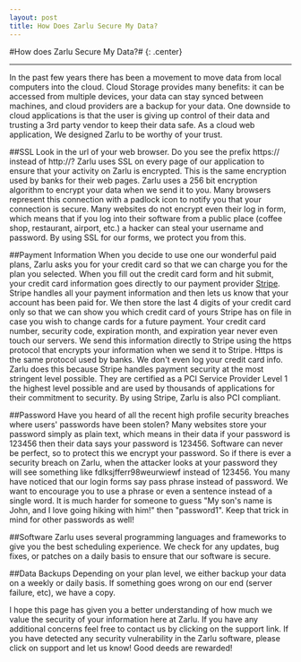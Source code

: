```yaml
---
layout: post
title: How Does Zarlu Secure My Data?
---
```

#How does Zarlu Secure My Data?# {: .center}
***
In the past few years there has been a movement to move data from local computers into the cloud. Cloud Storage provides many benefits: it can be accessed from multiple devices, your data can stay synced between machines, and cloud providers are a backup for your data. One downside to cloud applications is that the user is giving up control of their data and trusting a 3rd party vendor to keep their data safe. As a cloud web application, We designed Zarlu to be worthy of your trust.

##SSL
Look in the url of your web browser.  Do you see the prefix https:// instead of http://? Zarlu uses SSL on every page of our application to ensure that your activity on Zarlu is encrypted. This is the same encryption used by banks for their web pages. Zarlu uses a 256 bit encryption algorithm to encrypt your data when we send it to you.  Many browsers represent this connection with a padlock icon to notify you that your connection is secure. Many websites do not encrypt even their log in form, which means that if you log into their software from a public place (coffee shop, restaurant, airport, etc.) a hacker can steal your username and password. By using SSL for our forms, we protect you from this.

##Payment Information
When you decide to use one our wonderful paid plans, Zarlu asks you for your credit card so that we can charge you for the plan you selected. When you fill out the credit card form and hit submit, your credit card information goes directly to our payment provider <a href="http://www.stripe.com" target="_blank">Stripe</a>.  Stripe handles all your payment information and then lets us know that your account has been paid for. We then store the last 4 digits of your credit card only so that we can show you which credit card of yours Stripe has on file in case you wish to change cards for a future payment. Your credit card number, security code, expiration month, and expiration year never even touch our servers. We send this information directly to Stripe using the https protocol that encrypts your information when we send it to Stripe. Https is the same protocol used by banks.  We don't even log your credit card info.  Zarlu does this because Stripe handles payment security at the most stringent level possible.  They are certified as a PCI Service Provider Level 1 the highest level possible and are used by thousands of applications for their commitment to security. By using Stripe, Zarlu is also PCI compliant.

##Password
Have you heard of all the recent high profile security breaches where users' passwords have been stolen? Many websites store your password simply as plain text, which means in their data if your password is 123456 then their data says your password is 123456. Software can never be perfect, so to protect this we encrypt your password. So if there is ever a security breach on Zarlu, when the attacker looks at your password they will see something like fdlksjfferr98weurwiewf instead of 123456. You many have noticed that our login forms say pass phrase instead of password.  We want to encourage you to use a phrase or even a sentence instead of a single word.  It is much harder for someone to guess "My son's name is John, and I love going hiking with him!" then "password1". Keep that trick in mind for other passwords as well!

##Software
Zarlu uses several programming languages and frameworks to give you the best scheduling experience. We check for any updates, bug fixes, or patches on a daily basis to ensure that our software is secure.

##Data Backups
Depending on your plan level, we either backup your data on a weekly or daily basis. If something goes wrong on our end (server failure, etc), we have a copy.

I hope this page has given you a better understanding of how much we value the security of your information here at Zarlu. If you have any additional concerns feel free to contact us by clicking on the support link. If you have detected any security vulnerability in the Zarlu software, please click on support and let us know! Good deeds are rewarded!
